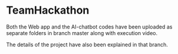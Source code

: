 # TeamHackathon

Both the Web app and the AI-chatbot codes have been uploaded as separate folders in branch master along with execution video.

The details of the project have also been explained in that branch.
